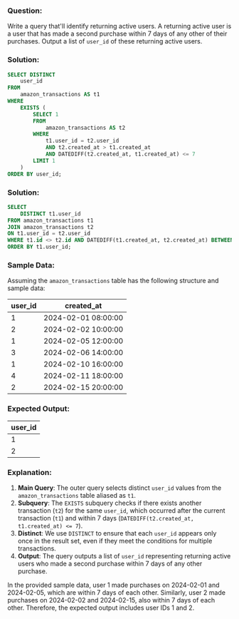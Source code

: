 ### Question:
Write a query that'll identify returning active users.
A returning active user is a user that has made a second purchase within 7 days of any other of their purchases.
Output a list of `user_id` of these returning active users.

### Solution:
```sql
SELECT DISTINCT
    user_id
FROM
    amazon_transactions AS t1
WHERE
    EXISTS (
        SELECT 1
        FROM
            amazon_transactions AS t2
        WHERE
            t1.user_id = t2.user_id
            AND t2.created_at > t1.created_at
            AND DATEDIFF(t2.created_at, t1.created_at) <= 7
        LIMIT 1
    )
ORDER BY user_id;
```

### Solution:
```sql
SELECT
    DISTINCT t1.user_id
FROM amazon_transactions t1
JOIN amazon_transactions t2
ON t1.user_id = t2.user_id
WHERE t1.id <> t2.id AND DATEDIFF(t1.created_at, t2.created_at) BETWEEN 0 AND 7
ORDER BY t1.user_id;
```



### Sample Data:
Assuming the `amazon_transactions` table has the following structure and sample data:

| user_id | created_at          |
|---------|---------------------|
| 1       | 2024-02-01 08:00:00 |
| 2       | 2024-02-02 10:00:00 |
| 1       | 2024-02-05 12:00:00 |
| 3       | 2024-02-06 14:00:00 |
| 1       | 2024-02-10 16:00:00 |
| 4       | 2024-02-11 18:00:00 |
| 2       | 2024-02-15 20:00:00 |

### Expected Output:
| user_id |
|---------|
| 1       |
| 2       |

### Explanation:
1. **Main Query**: The outer query selects distinct `user_id` values from the `amazon_transactions` table aliased as `t1`.
2. **Subquery**: The `EXISTS` subquery checks if there exists another transaction (`t2`) for the same `user_id`, which occurred after the current transaction (`t1`) and within 7 days (`DATEDIFF(t2.created_at, t1.created_at) <= 7`).
3. **Distinct**: We use `DISTINCT` to ensure that each `user_id` appears only once in the result set, even if they meet the conditions for multiple transactions.
4. **Output**: The query outputs a list of `user_id` representing returning active users who made a second purchase within 7 days of any other purchase.

In the provided sample data, user 1 made purchases on 2024-02-01 and 2024-02-05, which are within 7 days of each other.
Similarly, user 2 made purchases on 2024-02-02 and 2024-02-15, also within 7 days of each other. Therefore, the expected output includes user IDs 1 and 2.